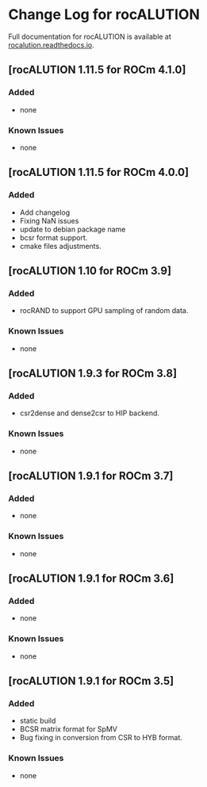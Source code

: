 # Change Log for rocALUTION

Full documentation for rocALUTION is available at [rocalution.readthedocs.io](https://rocalution.readthedocs.io/en/latest/).

## [rocALUTION 1.11.5 for ROCm 4.1.0]
### Added
- none
### Known Issues
- none

## [rocALUTION 1.11.5 for ROCm 4.0.0]
### Added
- Add changelog
- Fixing NaN issues
- update to debian package name
- bcsr format support.
- cmake files adjustments.

## [rocALUTION 1.10 for ROCm 3.9]
### Added
- rocRAND to support GPU sampling of random data.
### Known Issues
- none

## [rocALUTION 1.9.3 for ROCm 3.8]
### Added
- csr2dense and dense2csr to HIP backend.
### Known Issues
- none

## [rocALUTION 1.9.1 for ROCm 3.7]
### Added
- none
### Known Issues
- none

## [rocALUTION 1.9.1 for ROCm 3.6]
### Added
- none
### Known Issues
- none

## [rocALUTION 1.9.1 for ROCm 3.5]
### Added
- static build
- BCSR matrix format for SpMV
- Bug fixing in conversion from CSR to HYB format. 
### Known Issues
- none
